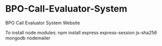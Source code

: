 # BPO-Call-Evaluator-System
BPO Call Evaluator System Website

To install node modules:
npm install express express-session js-sha256 mongodb nodemailer
